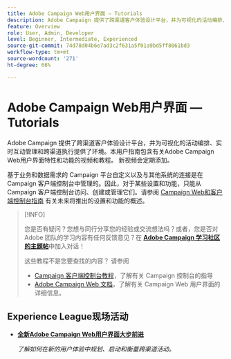 ```yaml
---
title: Adobe Campaign Web用户界面 — Tutorials
description: Adobe Campaign 提供了跨渠道客户体验设计平台，并为可视化的活动编排、实时互动管理和跨渠道执行提供了环境。本用户指南包含有关 Adobe Campaign Web 用户界面的特性和功能的视频和教程。
feature: Overview
role: User, Admin, Developer
level: Beginner, Intermediate, Experienced
source-git-commit: 74d78d04b6e7ad3c2f631a5f01a9bd5ff8061bd3
workflow-type: tm+mt
source-wordcount: '271'
ht-degree: 66%

---
```


# Adobe Campaign Web用户界面 — Tutorials

Adobe Campaign 提供了跨渠道客户体验设计平台，并为可视化的活动编排、实时互动管理和跨渠道执行提供了环境。本用户指南包含有关Adobe Campaign Web用户界面特性和功能的视频和教程。 新视频会定期添加。

基于业务和数据需求的 Campaign 平台自定义以及与其他系统的连接是在 Campaign 客户端控制台中管理的。因此，对于某些设置和功能，只能从 Campaign 客户端控制台访问、创建或管理它们。请参阅 [Campaign Web和客户端控制台指南](https://experienceleague.adobe.com/docs/campaign-web/v8/start/capability-matrix.html) 有关未来将推出的设置和功能的概述。

>[!INFO]
> 
> 您是否有疑问？您想与同行分享您的经验或交流想法吗？或者，您是否对 Adobe 团队的学习内容有任何反馈意见？在 **[Adobe Campaign 学习社区的主题帖](https://experienceleaguecommunities.adobe.com:443/t5/adobe-campaign-classic/join-the-discussion-on-adobe-campaign-learning/td-p/419096)**&#x200B;中加入对话！
>
>
> 这些教程不是您要查找的内容？
> 请参阅
> * [Campaign 客户端控制台教程](https://experienceleague.adobe.com/docs/campaign-learn/tutorials/overview.html?lang=zh-Hans)，了解有关 Campaign 控制台的指导
> * [Adobe Campaign Web 文档](https://experienceleague.adobe.com/docs/campaign-web/v8/campaign-web-home.html)，了解有关 Campaign Web 用户界面的详细信息。

<div id="recs-overview-body-1"></div>
<div id="recs-overview-body-2"></div>
<div id="recs-overview-body-3"></div>
<div id="recs-overview-body-4"></div>
<div id="recs-overview-body-5"></div>
<div id="recs-overview-body-6"></div>

<div id="staff-picks-section">
</div>

## Experience League现场活动

* **[全新Adobe Campaign Web用户界面大步前进](https://experienceleague.adobe.com/docs/events/experience-league-live-recordings/episodes/exl-live-episode-02-29-24.html)**

  *了解如何在新的用户体验中规划、启动和衡量跨渠道活动。*

